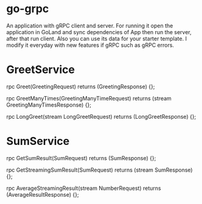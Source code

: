 # go-grpc
An application with gRPC client and server.
For running it open the application in GoLand and sync dependencies of App then
run the server, after that run client.
Also you can use its data for your starter template.
I modify it everyday with new features if gRPC such as gRPC errors.

# GreetService
 rpc Greet(GreetingRequest) returns (GreetingResponse) {};
 
 rpc GreetManyTimes(GreetingManyTimeRequest) returns (stream GreetingManyTimesResponse) {};
 
 rpc LongGreet(stream LongGreetRequest) returns (LongGreetResponse) {};

# SumService
rpc GetSumResult(SumRequest) returns (SumResponse) {};

rpc GetStreamingSumResult(SumRequest) returns (stream SumResponse) {};

rpc AverageStreamingResult(stream NumberRequest) returns (AverageResultResponse) {};
